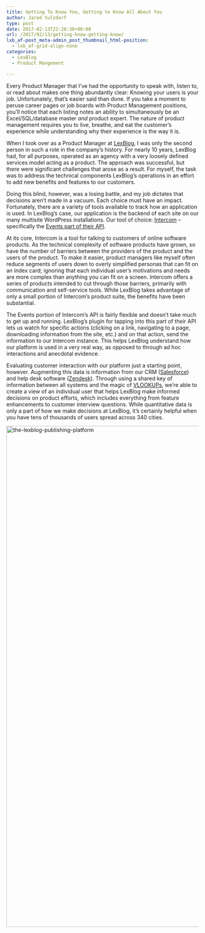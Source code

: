 ```yaml
---
title: Getting To Know You, Getting to Know All About You
author: Jared Sulzdorf
type: post
date: 2017-02-13T22:28:36+00:00
url: /2017/02/13/getting-know-getting-know/
lxb_af-post_meta-admin_post_thumbnail_html-position:
  - lxb_af-grid-align-none
categories:
  - LexBlog
  - Product Mangement

---
```

Every Product Manager that I&#8217;ve had the opportunity to speak with, listen to, or read about makes one thing abundantly clear: Knowing your users is your job. Unfortunately, that&#8217;s easier said than done. If you take a moment to peruse career pages or job boards with Product Management positions, you&#8217;ll notice that each listing notes an ability to simultaneously be an Excel/SQL/database master _and_ product expert. The nature of product management requires you to live, breathe, and eat the customer&#8217;s experience while understanding why their experience is the way it is.

<!--more-->



When I took over as a Product Manager at [LexBlog][1], I was only the second person in such a role in the company&#8217;s history. For nearly 10 years, LexBlog had, for all purposes, operated as an agency with a very loosely defined services model acting as a product. The approach was successful, but there were significant challenges that arose as a result. For myself, the task was to address the technical components LexBlog&#8217;s operations in an effort to add new benefits and features to our customers.

Doing this blind, however, was a losing battle, and my job dictates that decisions aren&#8217;t made in a vacuum. Each choice must have an impact. Fortunately, there are a variety of tools available to track how an application is used. In LexBlog&#8217;s case, our application is the backend of each site on our many multisite WordPress installations. Our tool of choice: [Intercom][2] &#8211; specifically the [Events part of their API][3].

At its core, Intercom is a tool for talking to customers of online software products. As the technical complexity of software products have grown, so have the number of barriers between the providers of the product and the users of the product. To make it easier, product managers like myself often reduce segments of users down to overly simplified personas that can fit on an index card; ignoring that each individual user&#8217;s motivations and needs are more complex than anything you can fit on a screen. Intercom offers a series of products intended to cut through those barriers, primarily with communication and self-service tools. While LexBlog takes advantage of only a small portion of Intercom&#8217;s product suite, the benefits have been substantial.

The Events portion of Intercom&#8217;s API is fairly flexible and doesn&#8217;t take much to get up and running. LexBlog&#8217;s plugin for tapping into this part of their API lets us watch for specific actions (clicking on a link, navigating to a page, downloading information from the site, etc.) and on that action, send the information to our Intercom instance. This helps LexBlog understand how our platform is used in a very real way, as opposed to through ad hoc interactions and anecdotal evidence.

Evaluating customer interaction with our platform just a starting point, however. Augmenting this data is information from our CRM ([Salesforce][4]) and help desk software ([Zendesk][5]). Through using a shared key of information between all systems and the magic of [VLOOKUPs][6], we&#8217;re able to create a view of an individual user that helps LexBlog make informed decisions on product efforts, which includes everything from feature enhancements to customer interview questions. While quantitative data is only a part of how we make decisions at LexBlog, it&#8217;s certainly helpful when you have tens of thousands of users spread across 340 cities.

<img decoding="async" loading="lazy" class="aligncenter size-full wp-image-1948" src="https://jared.lexblogplatform.com/wp-content/uploads/sites/10/2017/02/the-lexblog-publishing-platform.png" alt="the-lexblog-publishing-platform" width="2802" height="1314" />

 [1]: https://www.lexblog.com/
 [2]: https://www.intercom.com/
 [3]: https://developers.intercom.com/reference#events
 [4]: https://www.salesforce.com/
 [5]: https://www.zendesk.com/
 [6]: https://support.google.com/docs/answer/3093318?hl=en